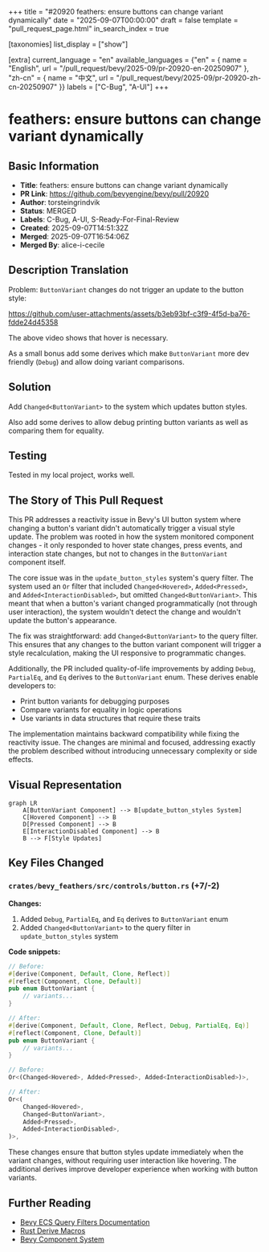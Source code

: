 +++
title = "#20920 feathers: ensure buttons can change variant dynamically"
date = "2025-09-07T00:00:00"
draft = false
template = "pull_request_page.html"
in_search_index = true

[taxonomies]
list_display = ["show"]

[extra]
current_language = "en"
available_languages = {"en" = { name = "English", url = "/pull_request/bevy/2025-09/pr-20920-en-20250907" }, "zh-cn" = { name = "中文", url = "/pull_request/bevy/2025-09/pr-20920-zh-cn-20250907" }}
labels = ["C-Bug", "A-UI"]
+++

# feathers: ensure buttons can change variant dynamically

## Basic Information
- **Title**: feathers: ensure buttons can change variant dynamically
- **PR Link**: https://github.com/bevyengine/bevy/pull/20920
- **Author**: torsteingrindvik
- **Status**: MERGED
- **Labels**: C-Bug, A-UI, S-Ready-For-Final-Review
- **Created**: 2025-09-07T14:51:32Z
- **Merged**: 2025-09-07T16:54:06Z
- **Merged By**: alice-i-cecile

## Description Translation
Problem: `ButtonVariant` changes do not trigger an update to the button style:

https://github.com/user-attachments/assets/b3eb93bf-c3f9-4f5d-ba76-fdde24d45358

The above video shows that hover is necessary.

As a small bonus add some derives which make `ButtonVariant` more dev friendly (`Debug`) and allow doing variant comparisons.

## Solution

Add `Changed<ButtonVariant>` to the system which updates button styles.

Also add some derives to allow debug printing button variants as well as comparing them for equality.

## Testing

Tested in my local project, works well.

## The Story of This Pull Request

This PR addresses a reactivity issue in Bevy's UI button system where changing a button's variant didn't automatically trigger a visual style update. The problem was rooted in how the system monitored component changes - it only responded to hover state changes, press events, and interaction state changes, but not to changes in the `ButtonVariant` component itself.

The core issue was in the `update_button_styles` system's query filter. The system used an `Or` filter that included `Changed<Hovered>`, `Added<Pressed>`, and `Added<InteractionDisabled>`, but omitted `Changed<ButtonVariant>`. This meant that when a button's variant changed programmatically (not through user interaction), the system wouldn't detect the change and wouldn't update the button's appearance.

The fix was straightforward: add `Changed<ButtonVariant>` to the query filter. This ensures that any changes to the button variant component will trigger a style recalculation, making the UI responsive to programmatic changes.

Additionally, the PR included quality-of-life improvements by adding `Debug`, `PartialEq`, and `Eq` derives to the `ButtonVariant` enum. These derives enable developers to:
- Print button variants for debugging purposes
- Compare variants for equality in logic operations
- Use variants in data structures that require these traits

The implementation maintains backward compatibility while fixing the reactivity issue. The changes are minimal and focused, addressing exactly the problem described without introducing unnecessary complexity or side effects.

## Visual Representation

```mermaid
graph LR
    A[ButtonVariant Component] --> B[update_button_styles System]
    C[Hovered Component] --> B
    D[Pressed Component] --> B
    E[InteractionDisabled Component] --> B
    B --> F[Style Updates]
```

## Key Files Changed

### `crates/bevy_feathers/src/controls/button.rs` (+7/-2)

**Changes:**
1. Added `Debug`, `PartialEq`, and `Eq` derives to `ButtonVariant` enum
2. Added `Changed<ButtonVariant>` to the query filter in `update_button_styles` system

**Code snippets:**

```rust
// Before:
#[derive(Component, Default, Clone, Reflect)]
#[reflect(Component, Clone, Default)]
pub enum ButtonVariant {
    // variants...
}

// After:
#[derive(Component, Default, Clone, Reflect, Debug, PartialEq, Eq)]
#[reflect(Component, Clone, Default)]
pub enum ButtonVariant {
    // variants...
}
```

```rust
// Before:
Or<(Changed<Hovered>, Added<Pressed>, Added<InteractionDisabled>)>,

// After:
Or<(
    Changed<Hovered>,
    Changed<ButtonVariant>,
    Added<Pressed>,
    Added<InteractionDisabled>,
)>,
```

These changes ensure that button styles update immediately when the variant changes, without requiring user interaction like hovering. The additional derives improve developer experience when working with button variants.

## Further Reading

- [Bevy ECS Query Filters Documentation](https://docs.rs/bevy/latest/bevy/ecs/system/struct.Query.html#query-filters)
- [Rust Derive Macros](https://doc.rust-lang.org/rust-by-example/trait/derive.html)
- [Bevy Component System](https://bevy-cheatbook.github.io/programming/components.html)